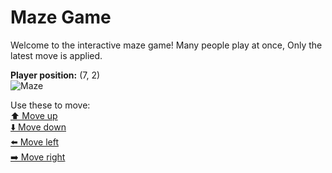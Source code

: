 # Maze Game  
Welcome to the interactive maze game! Many people play at once, Only the latest move is applied.

**Player position:** (7, 2)  
![Maze](https://github-maze-game.vercel.app/images/pos_7_2.png?t=1760625789599)

Use these to move:  
[⬆️ Move up](https://github-maze-game.vercel.app/move/7_2_w)  
[⬇️ Move down](https://github-maze-game.vercel.app/move/7_2_s)  
[⬅️ Move left](https://github-maze-game.vercel.app/move/7_2_a)  
[➡️ Move right](https://github-maze-game.vercel.app/move/7_2_d)
